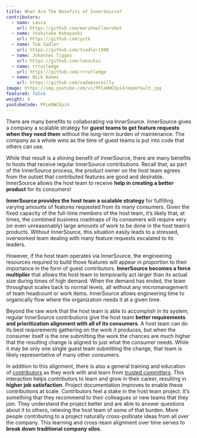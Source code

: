 ```yaml
---
title: What Are The Benefits of InnerSource?
contributors:
  - name: Laura
    url: https://github.com/marshmallowrobot
  - name: Yoshitake Kobayashi
    url: https://github.com/ystk
  - name: Tom Sadler
    url: https://github.com/tsadler1988
  - name: Johannes Tigges
    url: https://github.com/lenucksi
  - name: rrrutledge
    url: https://github.com/rrrutledge
  - name: Nick Adams
    url: https://github.com/nadamsoreilly
image: https://img.youtube.com/vi/PFLmOWCEpi4/mqdefault.jpg
featured: false
weight: 4
youtubeCode: PFLmOWCEpi4
---
```

<div class="paragraph">
<p>There are many benefits to collaborating via InnerSource.
InnerSource gives a company a scalable strategy for <strong>guest teams to get feature requests when they need them</strong> without the long-term burden of maintenance.
The company as a whole wins as the time of guest teams is put into code that others can use.</p>
</div>
<div class="paragraph">
<p>While that result is a shining benefit of InnerSource, there are many benefits to hosts that receive regular InnerSource contributions.
Recall that, as part of the InnerSource process, the product owner on the host team agrees from the outset that contributed features are good and desirable.
InnerSource allows the host team to receive <strong>help in creating a better product</strong> for its consumers!</p>
</div>
<div class="paragraph">
<p><strong>InnerSource provides the host team a scalable strategy</strong> for fulfilling varying amounts of features requested from its many consumers.
Given the fixed capacity of the full-time members of the host team, it&#8217;s likely that, at times, the combined business roadmaps of its consumers will require very (or even unreasonably) large amounts of work to be done in the host team&#8217;s products.
Without InnerSource, this situation easily leads to a stressed, overworked team dealing with many feature requests escalated to its leaders.</p>
</div>
<div class="paragraph">
<p>However, if the host team operates via InnerSource, the engineering resources required to build those features will appear in proportion to their importance in the form of guest contributors.
<strong>InnerSource becomes a force multiplier</strong> that allows the host team to temporarily act larger than its actual size during times of high demand.
When the demand has ended, the team throughput scales back to normal levels, all without any micromanagement of team headcount or work items.
InnerSource allows engineering time to organically flow where the organization needs it at a given time.</p>
</div>
<div class="paragraph">
<p>Beyond the raw work that the host team is able to accomplish in its system, regular InnerSource contributions give the host team <strong>better requirements and prioritization alignment with all of its consumers</strong>.
A host team can do its best requirements gathering on the work it produces, but when the consumer itself is the one submitting the work the chances are much higher that the resulting change is aligned to just what the consumer needs.
While it may be only one single guest team submitting the change, that team is likely representative of many other consumers.</p>
</div>
<div class="paragraph">
<p>In addition to this alignment, there is also a general training and education of <a href="https://innersourcecommons.org/learn/learning-path/contributor">contributors</a> as they work with and learn from <a href="https://innersourcecommons.org/learn/learning-path/trusted-committer">trusted committers</a>.
This interaction helps contributors to learn and grow in their career, resulting in <strong>higher job satisfaction</strong>.
Project documentation improves to enable these contributions at scale.
Contributors feel a stake in the host team project.
It&#8217;s something that they recommend to their colleagues or new teams that they join.
They understand the project better and are able to answer questions about it to others, relieving the host team of some of that burden.
More people contributing to a project naturally cross-pollinate ideas from all over the company.
This learning and cross-team alignment over time serves to <strong>break down traditional company silos</strong>.</p>
</div>
<!--- This file autogenerated from https://github.com/InnerSourceCommons/InnerSourceLearningPath/blob/main/scripts -->